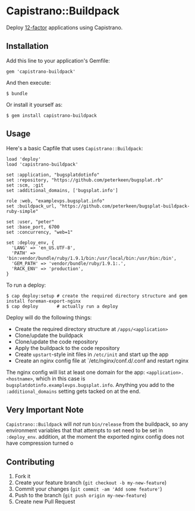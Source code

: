 # Capistrano::Buildpack

Deploy [12-factor](http://www.12factor.net/) applications using Capistrano.

## Installation

Add this line to your application's Gemfile:

    gem 'capistrano-buildpack'

And then execute:

    $ bundle

Or install it yourself as:

    $ gem install capistrano-buildpack

## Usage

Here's a basic Capfile that uses `Capistrano::Buildpack`:

    load 'deploy'
    load 'capistrano-buildpack'
    
    set :application, "bugsplatdotinfo"
    set :repository, "https://github.com/peterkeen/bugsplat.rb"
    set :scm, :git
    set :additional_domains, ['bugsplat.info']
    
    role :web, "examplevps.bugsplat.info"
    set :buildpack_url, "https://github.com/peterkeen/bugsplat-buildpack-ruby-simple"
    
    set :user, "peter"
    set :base_port, 6700
    set :concurrency, "web=1"
   
    set :deploy_env, {
      'LANG' => 'en_US.UTF-8',
      'PATH' => 'bin:vendor/bundle/ruby/1.9.1/bin:/usr/local/bin:/usr/bin:/bin',
      'GEM_PATH' => 'vendor/bundle/ruby/1.9.1:.',
      'RACK_ENV' => 'production',
    }

To run a deploy:

    $ cap deploy:setup # create the required directory structure and gem install foreman-export-nginx
    $ cap deploy       # actually run a deploy
    
Deploy will do the following things:

* Create the required directory structure at `/apps/<application>`
* Clone/update the buildpack
* Clone/update the code repository
* Apply the buildpack to the code repository
* Create `upstart`-style init files in `/etc/init` and start up the app
* Create an nginx config file at `/etc/nginx/conf.d/<application>.conf and restart nginx

The nginx config will list at least one domain for the app: `<application>.<hostname>`, which in this case is `bugsplatdotinfo.examplevps.bugsplat.info`. Anything
you add to the `:additional_domains` setting gets tacked on at the end.

## Very Important Note

`Capistrano::Buildpack` will *not* run `bin/release` from the buildpack, so any environment variables that that attempts to set need to be set in `:deploy_env`.
addition, at the moment the exported nginx config does not have compression turned o

## Contributing

1. Fork it
2. Create your feature branch (`git checkout -b my-new-feature`)
3. Commit your changes (`git commit -am 'Add some feature'`)
4. Push to the branch (`git push origin my-new-feature`)
5. Create new Pull Request
